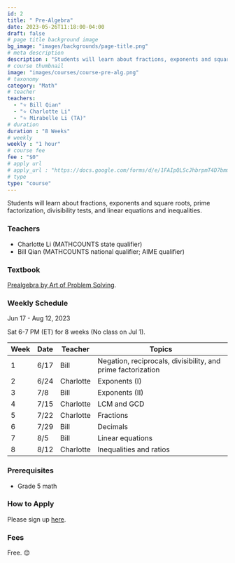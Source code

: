 ```yaml
---
id: 2
title: " Pre-Algebra"
date: 2023-05-26T11:18:00-04:00
draft: false
# page title background image
bg_image: "images/backgrounds/page-title.png"
# meta description
description : "Students will learn about fractions, exponents and square roots, prime factorization, divisibility tests, and linear equations and inequalities."
# course thumbnail
image: "images/courses/course-pre-alg.png"
# taxonomy
category: "Math"
# teacher
teachers:
  - "⭐️ Bill Qian"
  - "⭐️ Charlotte Li"
  - "⭐️ Mirabelle Li (TA)"
# duration
duration : "8 Weeks"
# weekly
weekly : "1 hour"
# course fee
fee : "$0"
# apply url
# apply_url : "https://docs.google.com/forms/d/e/1FAIpQLScJhbrpmT4D7bmmWS-SxtIcm6NyngImbRl7m6QWbmQjjixZag/viewform"
# type
type: "course"
---
```


Students will learn about fractions, exponents and square roots, prime factorization, divisibility tests, and linear equations and inequalities.

### Teachers

* Charlotte Li (MATHCOUNTS state qualifier)
* Bill Qian (MATHCOUNTS national qualifier; AIME qualifier)

### Textbook 
[Prealgebra by Art of Problem Solving](https://artofproblemsolving.com/store/item/prealgebra).

### Weekly Schedule

Jun 17 - Aug 12, 2023

Sat 6-7 PM (ET) for 8 weeks (No class on Jul 1).

|Week   |Date    | Teacher   | Topics
|-------|--------|-----------|--------------
|1      |6/17    | Bill      | Negation, reciprocals, divisibility, and prime factorization
|2      |6/24    | Charlotte | Exponents (I)
|3      |7/8     | Bill      | Exponents (II)
|4      |7/15    | Charlotte | LCM and GCD
|5      |7/22    | Charlotte | Fractions
|6      |7/29    | Bill      | Decimals
|7      |8/5     | Bill      | Linear equations
|8      |8/12    | Charlotte | Inequalities and ratios


### Prerequisites

* Grade 5 math

### How to Apply

Please sign up [here](https://forms.gle/aBzjbyJBFg1CieVC8).

### Fees

Free. 😊

